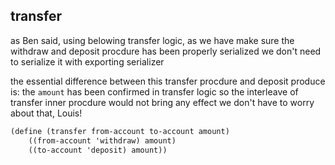 ## transfer


as Ben said, using belowing transfer logic, as we have make sure the withdraw and deposit procdure has been properly serialized 
we don't need to serialize it with exporting serializer

the essential difference between this transfer procdure and deposit produce is:
the `amount` has been confirmed in transfer logic
so the interleave of transfer inner procdure would not bring any effect 
we don't have to worry about that, Louis!


```scheme
(define (transfer from-account to-account amount)
    ((from-account 'withdraw) amount)
    ((to-account 'deposit) amount))
```
